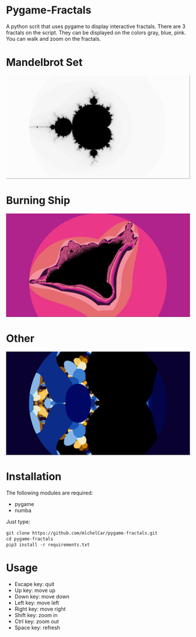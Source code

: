# Pygame-Fractals
A python scrit that uses pygame to display interactive fractals.
There are 3 fractals on the script. They can be displayed on the colors gray, blue, pink.
You can walk and zoom on the fractals.

# Mandelbrot Set
![Mandelbrot Set](img/mandelbrot.png)

# Burning Ship
![Burning Ship](img/burning_ship.png)

# Other
![Other](img/other.png)


# Installation
The following modules are required:
- pygame
- numba

Just type:

    git clone https://github.com/mlchelCar/pygame-fractals.git
    cd pygame-fractals
    pip3 install -r requirements.txt

# Usage
- Escape key:
  quit
- Up key:
  move up
- Down key:
  move down
- Left key:
  move left
- Right key:
  move right
- Shift key:
  zoom in
- Ctrl key:
  zoom out
- Space key:
  refresh
